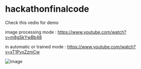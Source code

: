 # hackathonfinalcode


Check this vedio for demo

image processing mode : https://www.youtube.com/watch?v=m8gSkYwBb48

in automatic or trained mode : https://www.youtube.com/watch?v=xT1PvxZzmCw


![image](https://github.com/krishnakumarbhat/Symbiotfinal-imageprocessing/assets/79183768/84c9fa15-8238-4c97-8ee4-b7f587971d83)
